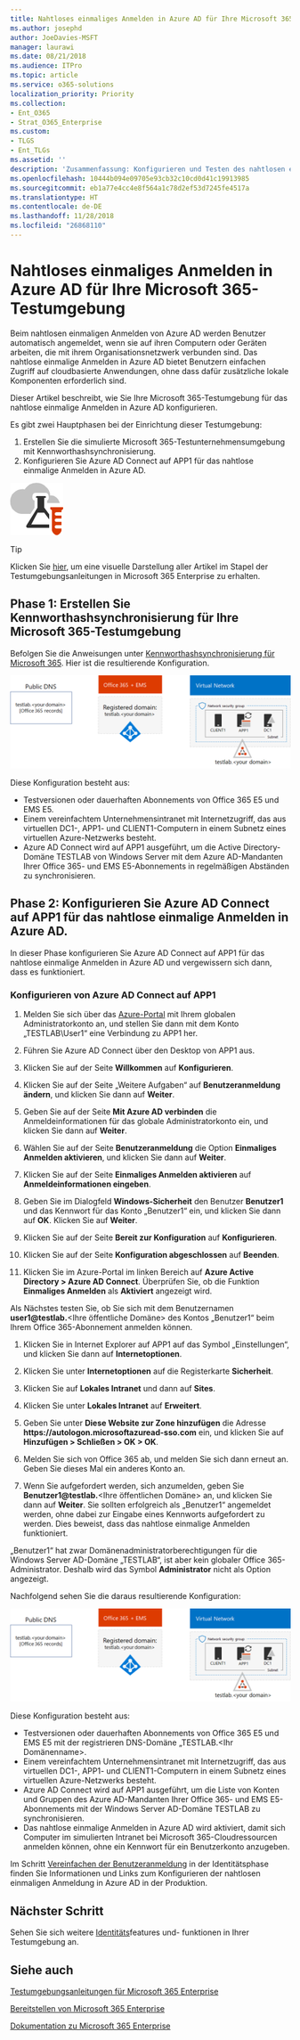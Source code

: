 ```yaml
---
title: Nahtloses einmaliges Anmelden in Azure AD für Ihre Microsoft 365-Testumgebung
ms.author: josephd
author: JoeDavies-MSFT
manager: laurawi
ms.date: 08/21/2018
ms.audience: ITPro
ms.topic: article
ms.service: o365-solutions
localization_priority: Priority
ms.collection:
- Ent_O365
- Strat_O365_Enterprise
ms.custom:
- TLGS
- Ent_TLGs
ms.assetid: ''
description: 'Zusammenfassung: Konfigurieren und Testen des nahtlosen einmaliges Anmeldens in Azure AD für Ihre Microsoft 365-Testumgebung.'
ms.openlocfilehash: 10444b094e09705e93cb32c10cd0d41c19913985
ms.sourcegitcommit: eb1a77e4cc4e8f564a1c78d2ef53d7245fe4517a
ms.translationtype: HT
ms.contentlocale: de-DE
ms.lasthandoff: 11/28/2018
ms.locfileid: "26868110"
---
```

# <a name="azure-ad-seamless-single-sign-on-for-your-microsoft-365-test-environment"></a>Nahtloses einmaliges Anmelden in Azure AD für Ihre Microsoft 365-Testumgebung

Beim nahtlosen einmaligen Anmelden von Azure AD werden Benutzer automatisch angemeldet, wenn sie auf ihren Computern oder Geräten arbeiten, die mit ihrem Organisationsnetzwerk verbunden sind. Das nahtlose einmalige Anmelden in Azure AD bietet Benutzern einfachen Zugriff auf cloudbasierte Anwendungen, ohne dass dafür zusätzliche lokale Komponenten erforderlich sind.

Dieser Artikel beschreibt, wie Sie Ihre Microsoft 365-Testumgebung für das nahtlose einmalige Anmelden in Azure AD konfigurieren.

Es gibt zwei Hauptphasen bei der Einrichtung dieser Testumgebung:

1.  Erstellen Sie die simulierte Microsoft 365-Testunternehmensumgebung mit Kennworthashsynchronisierung.
2.  Konfigurieren Sie Azure AD Connect auf APP1 für das nahtlose einmalige Anmelden in Azure AD.
    
![Testumgebungsanleitungen für die Microsoft-Cloud](media/m365-enterprise-test-lab-guides/cloud-tlg-icon.png) 
    
> [!TIP]
> Klicken Sie [hier](https://aka.ms/m365etlgstack), um eine visuelle Darstellung aller Artikel im Stapel der Testumgebungsanleitungen in Microsoft 365 Enterprise zu erhalten.
  
## <a name="phase-1-create-the-password-hash-synchronization-for-your-microsoft-365-test-environment"></a>Phase 1: Erstellen Sie Kennworthashsynchronisierung für Ihre Microsoft 365-Testumgebung

Befolgen Sie die Anweisungen unter [Kennworthashsynchronisierung für Microsoft 365](password-hash-sync-m365-ent-test-environment.md). Hier ist die resultierende Konfiguration.
  
![Das simulierte Unternehmen mit Kennworthashsynchronisierung für die Testumgebung](media/pass-through-auth-m365-ent-test-environment/Phase1.png)
  
Diese Konfiguration besteht aus:  
  
- Testversionen oder dauerhaften Abonnements von Office 365 E5 und EMS E5.
- Einem vereinfachtem Unternehmensintranet mit Internetzugriff, das aus virtuellen DC1-, APP1- und CLIENT1-Computern in einem Subnetz eines virtuellen Azure-Netzwerks besteht. 
- Azure AD Connect wird auf APP1 ausgeführt, um die Active Directory-Domäne TESTLAB von Windows Server mit dem Azure AD-Mandanten Ihrer Office 365- und EMS E5-Abonnements in regelmäßigen Abständen zu synchronisieren.

## <a name="phase-2-configure-azure-ad-connect-on-app1-for-azure-ad-seamless-sso"></a>Phase 2: Konfigurieren Sie Azure AD Connect auf APP1 für das nahtlose einmalige Anmelden in Azure AD.

In dieser Phase konfigurieren Sie Azure AD Connect auf APP1 für das nahtlose einmalige Anmelden in Azure AD und vergewissern sich dann, dass es funktioniert.

### <a name="configure-azure-ad-connect-on-app1"></a>Konfigurieren von Azure AD Connect auf APP1

1. Melden Sie sich über das [Azure-Portal](https://portal.azure.com) mit Ihrem globalen Administratorkonto an, und stellen Sie dann mit dem Konto „TESTLAB\User1“ eine Verbindung zu APP1 her.

2. Führen Sie Azure AD Connect über den Desktop von APP1 aus.

3. Klicken Sie auf der Seite **Willkommen** auf **Konfigurieren**.

4. Klicken Sie auf der Seite „Weitere Aufgaben“ auf **Benutzeranmeldung ändern**, und klicken Sie dann auf **Weiter**.

5. Geben Sie auf der Seite **Mit Azure AD verbinden** die Anmeldeinformationen für das globale Administratorkonto ein, und klicken Sie dann auf **Weiter**.

6. Wählen Sie auf der Seite **Benutzeranmeldung** die Option **Einmaliges Anmelden aktivieren**, und klicken Sie dann auf **Weiter**.

7. Klicken Sie auf der Seite **Einmaliges Anmelden aktivieren** auf **Anmeldeinformationen eingeben**.

8. Geben Sie im Dialogfeld **Windows-Sicherheit** den Benutzer **Benutzer1** und das Kennwort für das Konto „Benutzer1“ ein, und klicken Sie dann auf **OK**. Klicken Sie auf **Weiter**.

9. Klicken Sie auf der Seite **Bereit zur Konfiguration** auf **Konfigurieren**.

10. Klicken Sie auf der Seite **Konfiguration abgeschlossen** auf **Beenden**.

11. Klicken Sie im Azure-Portal im linken Bereich auf **Azure Active Directory > Azure AD Connect**. Überprüfen Sie, ob die Funktion **Einmaliges Anmelden** als **Aktiviert** angezeigt wird.

Als Nächstes testen Sie, ob Sie sich mit dem Benutzernamen <strong>user1@testlab.</strong>\<Ihre öffentliche Domäne> des Kontos „Benutzer1“ beim Ihrem Office 365-Abonnement anmelden können.

1. Klicken Sie in Internet Explorer auf APP1 auf das Symbol „Einstellungen“, und klicken Sie dann auf **Internetoptionen**.
 
2. Klicken Sie unter **Internetoptionen** auf die Registerkarte **Sicherheit**.

3. Klicken Sie auf **Lokales Intranet** und dann auf **Sites**.

4. Klicken Sie unter **Lokales Intranet** auf **Erweitert**.

5. Geben Sie unter **Diese Website zur Zone hinzufügen** die Adresse **https<span>://</span>autologon.microsoftazuread-sso.com** ein, und klicken Sie auf **Hinzufügen > Schließen > OK > OK**.

6. Melden Sie sich von Office 365 ab, und melden Sie sich dann erneut an. Geben Sie dieses Mal ein anderes Konto an.

7. Wenn Sie aufgefordert werden, sich anzumelden, geben Sie <strong>Benutzer1@testlab.</strong>\<Ihre öffentlichen Domäne> an, und klicken Sie dann auf **Weiter**. Sie sollten erfolgreich als „Benutzer1“ angemeldet werden, ohne dabei zur Eingabe eines Kennworts aufgefordert zu werden. Dies beweist, dass das nahtlose einmalige Anmelden funktioniert.

„Benutzer1“ hat zwar Domänenadministratorberechtigungen für die Windows Server AD-Domäne „TESTLAB“, ist aber kein globaler Office 365-Administrator. Deshalb wird das Symbol **Administrator** nicht als Option angezeigt.

Nachfolgend sehen Sie die daraus resultierende Konfiguration:

![Das simulierte Unternehmen mit einer Testumgebung mit Pass-Trought-Authentifizierung](media/pass-through-auth-m365-ent-test-environment/Phase1.png)

 
Diese Konfiguration besteht aus: 

- Testversionen oder dauerhaften Abonnements von Office 365 E5 und EMS E5 mit der registrieren DNS-Domäne „TESTLAB.\<Ihr Domänenname>.
- Einem vereinfachtem Unternehmensintranet mit Internetzugriff, das aus virtuellen DC1-, APP1- und CLIENT1-Computern in einem Subnetz eines virtuellen Azure-Netzwerks besteht. 
- Azure AD Connect wird auf APP1 ausgeführt, um die Liste von Konten und Gruppen des Azure AD-Mandanten Ihrer Office 365- und EMS E5-Abonnements mit der Windows Server AD-Domäne TESTLAB zu synchronisieren. 
- Das nahtlose einmalige Anmelden in Azure AD wird aktiviert, damit sich Computer im simulierten Intranet bei Microsoft 365-Cloudressourcen anmelden können, ohne ein Kennwort für ein Benutzerkonto anzugeben.

Im Schritt [Vereinfachen der Benutzeranmeldung](identity-single-sign-on.md) in der Identitätsphase finden Sie Informationen und Links zum Konfigurieren der nahtlosen einmaligen Anmeldung in Azure AD in der Produktion.

## <a name="next-step"></a>Nächster Schritt

Sehen Sie sich weitere [Identitäts](m365-enterprise-test-lab-guides.md#identity)features und- funktionen in Ihrer Testumgebung an.

## <a name="see-also"></a>Siehe auch

[Testumgebungsanleitungen für Microsoft 365 Enterprise](m365-enterprise-test-lab-guides.md)

[Bereitstellen von Microsoft 365 Enterprise](deploy-microsoft-365-enterprise.md)

[Dokumentation zu Microsoft 365 Enterprise](https://docs.microsoft.com/microsoft-365-enterprise/)


